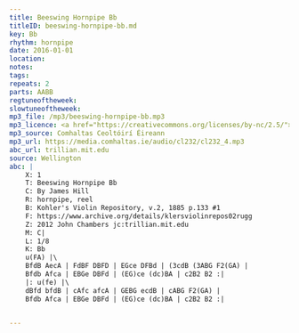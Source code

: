 ```yaml
---
title: Beeswing Hornpipe Bb
titleID: beeswing-hornpipe-bb.md
key: Bb
rhythm: hornpipe
date: 2016-01-01
location: 
notes:
tags:
repeats: 2 
parts: AABB 
regtuneoftheweek:
slowtuneoftheweek:
mp3_file: /mp3/beeswing-hornpipe-bb.mp3
mp3_licence: <a href="https://creativecommons.org/licenses/by-nc/2.5/">CC-BY-NC-2.5</a>
mp3_source: Comhaltas Ceoltóirí Éireann
mp3_url: https://media.comhaltas.ie/audio/cl232/cl232_4.mp3
abc_url: trillian.mit.edu
source: Wellington
abc: |
    X: 1
    T: Beeswing Hornpipe Bb
    C: By James Hill
    R: hornpipe, reel
    B: Kohler's Violin Repository, v.2, 1885 p.133 #1
    F: https://www.archive.org/details/klersviolinrepos02rugg
    Z: 2012 John Chambers jc:trillian.mit.edu
    M: C|
    L: 1/8
    K: Bb
    u(FA) |\
    BfdB AecA | FdBF DBFD | EGce DFBd | (3cdB (3ABG F2(GA) |
    Bfdb Afca | EBGe DBFd | (EG)ce (dc)BA | c2B2 B2 :|
    |: u(fe) |\
    dBfd bfdB | cAfc afcA | GEBG ecdB | cABG F2(GA) |
    Bfdb Afca | EBGe DBFd | (EG)ce (dc)BA | c2B2 B2 :|


---
```

